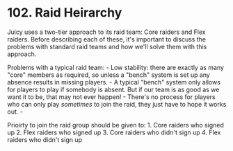 # 102. Raid Heirarchy

Juicy uses a two-tier approach to its raid team: Core raiders and Flex raiders. Before describing each of these, it's important to discuss the problems with standard raid teams and how we'll solve them with this approach.

Problems with a typical raid team:
    - Low stability: there are exactly as many "core" members as required, so unless a "bench" system is set up any absence results in missing players.
    - A typical "bench" system only allows for players to play if somebody is absent. But if our team is as good as we want it to be, that may not ever happen!
    - There's no process for players who can only play *sometimes* to join the raid, they just have to hope it works out.
    - 



Prioirty to join the raid group should be given to:
    1. Core raiders who signed up
    2. Flex raiders who signed up
    3. Core raiders who didn't sign up
    4. Flex raiders who didn't sign up